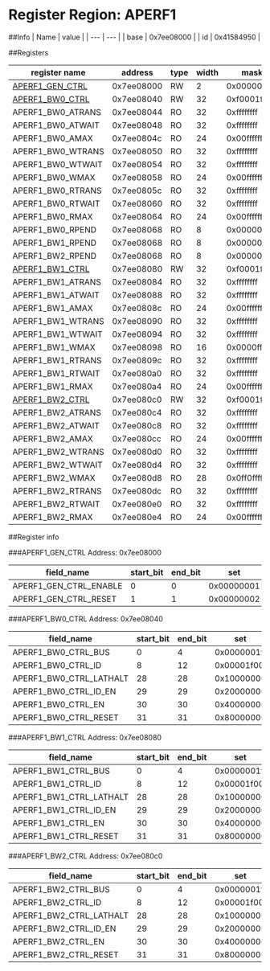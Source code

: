 # Register Region: APERF1


##Info
| Name | value |
| --- | --- |
| base | 0x7ee08000 |
| id | 0x41584950 |

##Registers

| register name | address | type | width | mask | reset |
| --- | --- | --- | --- | --- | --- |
| [APERF1_GEN_CTRL](#aperf1_gen_ctrl) | 0x7ee08000 | RW | 2 | 0x00000003 | 0000000000 |
| [APERF1_BW0_CTRL](#aperf1_bw0_ctrl) | 0x7ee08040 | RW | 32 | 0xf0001f1f | 0000000000 |
| APERF1_BW0_ATRANS | 0x7ee08044 | RO | 32 | 0xffffffff | 0000000000 |
| APERF1_BW0_ATWAIT | 0x7ee08048 | RO | 32 | 0xffffffff | 0000000000 |
| APERF1_BW0_AMAX | 0x7ee0804c | RO | 24 | 0x00ffffff | 0000000000 |
| APERF1_BW0_WTRANS | 0x7ee08050 | RO | 32 | 0xffffffff | 0000000000 |
| APERF1_BW0_WTWAIT | 0x7ee08054 | RO | 32 | 0xffffffff | 0000000000 |
| APERF1_BW0_WMAX | 0x7ee08058 | RO | 24 | 0x00ffffff | 0000000000 |
| APERF1_BW0_RTRANS | 0x7ee0805c | RO | 32 | 0xffffffff | 0000000000 |
| APERF1_BW0_RTWAIT | 0x7ee08060 | RO | 32 | 0xffffffff | 0000000000 |
| APERF1_BW0_RMAX | 0x7ee08064 | RO | 24 | 0x00ffffff | 0000000000 |
| APERF1_BW0_RPEND | 0x7ee08068 | RO | 8 | 0x000000ff | 0000000000 |
| APERF1_BW1_RPEND | 0x7ee08068 | RO | 8 | 0x000000ff | 0000000000 |
| APERF1_BW2_RPEND | 0x7ee08068 | RO | 8 | 0x000000ff | 0000000000 |
| [APERF1_BW1_CTRL](#aperf1_bw1_ctrl) | 0x7ee08080 | RW | 32 | 0xf0001f1f | 0000000000 |
| APERF1_BW1_ATRANS | 0x7ee08084 | RO | 32 | 0xffffffff | 0000000000 |
| APERF1_BW1_ATWAIT | 0x7ee08088 | RO | 32 | 0xffffffff | 0000000000 |
| APERF1_BW1_AMAX | 0x7ee0808c | RO | 24 | 0x00ffffff | 0000000000 |
| APERF1_BW1_WTRANS | 0x7ee08090 | RO | 32 | 0xffffffff | 0000000000 |
| APERF1_BW1_WTWAIT | 0x7ee08094 | RO | 32 | 0xffffffff | 0000000000 |
| APERF1_BW1_WMAX | 0x7ee08098 | RO | 16 | 0x0000ffff | 0000000000 |
| APERF1_BW1_RTRANS | 0x7ee0809c | RO | 32 | 0xffffffff | 0000000000 |
| APERF1_BW1_RTWAIT | 0x7ee080a0 | RO | 32 | 0xffffffff | 0000000000 |
| APERF1_BW1_RMAX | 0x7ee080a4 | RO | 24 | 0x00ffffff | 0000000000 |
| [APERF1_BW2_CTRL](#aperf1_bw2_ctrl) | 0x7ee080c0 | RW | 32 | 0xf0001f1f | 0000000000 |
| APERF1_BW2_ATRANS | 0x7ee080c4 | RO | 32 | 0xffffffff | 0000000000 |
| APERF1_BW2_ATWAIT | 0x7ee080c8 | RO | 32 | 0xffffffff | 0000000000 |
| APERF1_BW2_AMAX | 0x7ee080cc | RO | 24 | 0x00ffffff | 0000000000 |
| APERF1_BW2_WTRANS | 0x7ee080d0 | RO | 32 | 0xffffffff | 0000000000 |
| APERF1_BW2_WTWAIT | 0x7ee080d4 | RO | 32 | 0xffffffff | 0000000000 |
| APERF1_BW2_WMAX | 0x7ee080d8 | RO | 28 | 0x0ff0ffff | 0000000000 |
| APERF1_BW2_RTRANS | 0x7ee080dc | RO | 32 | 0xffffffff | 0000000000 |
| APERF1_BW2_RTWAIT | 0x7ee080e0 | RO | 32 | 0xffffffff | 0000000000 |
| APERF1_BW2_RMAX | 0x7ee080e4 | RO | 24 | 0x00ffffff | 0000000000 |

##Register info


###APERF1_GEN_CTRL
 Address: 0x7ee08000

| field_name | start_bit | end_bit | set | clear | reset |
| --- | --- | --- | --- | --- | --- |
| APERF1_GEN_CTRL_ENABLE | 0 | 0 | 0x00000001 | 0xfffffffe | 0x0 |
| APERF1_GEN_CTRL_RESET | 1 | 1 | 0x00000002 | 0xfffffffd | 0x0 |

###APERF1_BW0_CTRL
 Address: 0x7ee08040

| field_name | start_bit | end_bit | set | clear | reset |
| --- | --- | --- | --- | --- | --- |
| APERF1_BW0_CTRL_BUS | 0 | 4 | 0x0000001f | 0xffffffe0 | 0x0 |
| APERF1_BW0_CTRL_ID | 8 | 12 | 0x00001f00 | 0xffffe0ff | 0x0 |
| APERF1_BW0_CTRL_LATHALT | 28 | 28 | 0x10000000 | 0xefffffff | 0x0 |
| APERF1_BW0_CTRL_ID_EN | 29 | 29 | 0x20000000 | 0xdfffffff | 0x0 |
| APERF1_BW0_CTRL_EN | 30 | 30 | 0x40000000 | 0xbfffffff | 0x0 |
| APERF1_BW0_CTRL_RESET | 31 | 31 | 0x80000000 | 0x7fffffff | 0x0 |

###APERF1_BW1_CTRL
 Address: 0x7ee08080

| field_name | start_bit | end_bit | set | clear | reset |
| --- | --- | --- | --- | --- | --- |
| APERF1_BW1_CTRL_BUS | 0 | 4 | 0x0000001f | 0xffffffe0 | 0x0 |
| APERF1_BW1_CTRL_ID | 8 | 12 | 0x00001f00 | 0xffffe0ff | 0x0 |
| APERF1_BW1_CTRL_LATHALT | 28 | 28 | 0x10000000 | 0xefffffff | 0x0 |
| APERF1_BW1_CTRL_ID_EN | 29 | 29 | 0x20000000 | 0xdfffffff | 0x0 |
| APERF1_BW1_CTRL_EN | 30 | 30 | 0x40000000 | 0xbfffffff | 0x0 |
| APERF1_BW1_CTRL_RESET | 31 | 31 | 0x80000000 | 0x7fffffff | 0x0 |

###APERF1_BW2_CTRL
 Address: 0x7ee080c0

| field_name | start_bit | end_bit | set | clear | reset |
| --- | --- | --- | --- | --- | --- |
| APERF1_BW2_CTRL_BUS | 0 | 4 | 0x0000001f | 0xffffffe0 | 0x0 |
| APERF1_BW2_CTRL_ID | 8 | 12 | 0x00001f00 | 0xffffe0ff | 0x0 |
| APERF1_BW2_CTRL_LATHALT | 28 | 28 | 0x10000000 | 0xefffffff | 0x0 |
| APERF1_BW2_CTRL_ID_EN | 29 | 29 | 0x20000000 | 0xdfffffff | 0x0 |
| APERF1_BW2_CTRL_EN | 30 | 30 | 0x40000000 | 0xbfffffff | 0x0 |
| APERF1_BW2_CTRL_RESET | 31 | 31 | 0x80000000 | 0x7fffffff | 0x0 |
